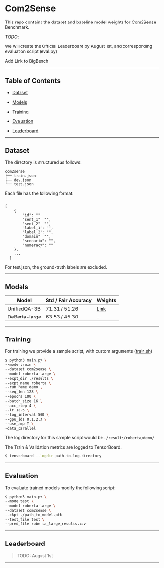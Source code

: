 

# Com2Sense


This repo contains the dataset and baseline model weights for 
[Com2Sense](https://arxiv.org/abs/2106.00969) Benchmark.

*TODO*:
 
We will create the Official Leaderboard by August 1st, 
and corresponding evaluation script (eval.py)

Add Link to BigBench

---

  
 
## Table of Contents

  

-  [Dataset](#Dataset)

-  [Models](#Models)

-  [Training](#Training)

-  [Evaluation](#Evaluation)

-  [Leaderboard](#Leaderboard)
  
---

  

## Dataset

The directory is structured as follows:
 
```
com2sense
├── train.json
├── dev.json
└── test.json
```

Each file has the following format:

```

[   
    {
        "id": "",
        "sent_1": "",
        "sent_2": "",
        "label_1": "",
        "label_2": "",
        "domain": "", 
        "scenario": "",
        "numeracy": ""
    },
    ...
  ]

```

For test.json, the ground-truth labels are excluded.

---

## Models

| Model             | Std / Pair Accuracy | Weights  |
| ---------         | ------------------- | --------- |
| UnifiedQA-3B      | 71.31 / 51.26       | [Link](https://drive.google.com/file/d/1uQnxZAkSoDc8JEmESzTl0XVE8kHpm_10/view?usp=sharing)|
| DeBerta-large     | 63.53 / 45.30       | ... |



---

## Training

For training we provide a sample script, with custom arguments ([train.sh](./train.sh))
  

```bash
$ python3 main.py \
--mode train \
--dataset com2sense \
--model roberta-large \
--expt_dir ./results \
--expt_name roberta \
--run_name demo \
--seq_len 128 \
--epochs 100 \
--batch_size 16 \
--acc_step 4 \
--lr 1e-5 \
--log_interval 500 \
--gpu_ids 0,1,2,3 \
--use_amp T \
-data_parallel
```

The log directory for this sample script would be `./results/roberta/demo/`

The Train & Validation metrics are logged to TensorBoard.
 
```bash
$ tensorboard --logdir path-to-log-directory
```



---

 
## Evaluation

  To evaluate trained models modify the following script:
  

```bash
$ python3 main.py \
--mode test \
--model roberta-large \
--dataset com2sense \
--ckpt ./path_to_model.pth
--test_file test \
--pred_file roberta_large_results.csv 
```
---
   

## Leaderboard

> TODO: August 1st

---
